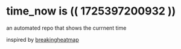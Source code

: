 # time_now is (( 1725397200932 ))

an automated repo that shows the currnent time

inspired by [breakingheatmap](https://github.com/breakingheatmap/breakingheatmap)